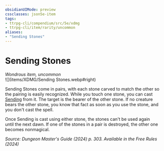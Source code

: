 ```yaml
---
obsidianUIMode: preview
cssclasses: json5e-item
tags:
- ttrpg-cli/compendium/src/5e/xdmg
- ttrpg-cli/item/rarity/uncommon
aliases: 
- "Sending Stones"
---
```

# Sending Stones
*Wondrous item, uncommon*  
![](items/XDMG/Sending Stones.webp#right)  


Sending Stones come in pairs, with each stone carved to match the other so the pairing is easily recognized. While you touch one stone, you can cast [Sending](sending-xphb.md) from it. The target is the bearer of the other stone. If no creature bears the other stone, you know that fact as soon as you use the stone, and you don't cast the spell.

Once Sending is cast using either stone, the stones can't be used again until the next dawn. If one of the stones in a pair is destroyed, the other one becomes nonmagical.

*Source: Dungeon Master's Guide (2024) p. 303. Available in the Free Rules (2024)*